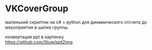 # VKCoverGroup
маленький скриптик на с# + python для динамического отсчета до мероприятия в шапке группы.


конвертация ppt в картинку     
https://github.com/Stuw/ppt2img